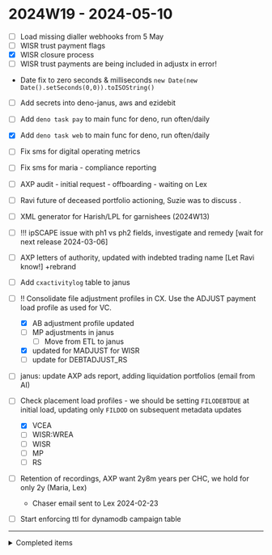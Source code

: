 # 2024W19 - 2024-05-10

- [ ] Load missing dialler webhooks from 5 May
- [ ] WISR trust payment flags
- [x] WISR closure process
- [ ] WISR trust payments are being included in adjustx in error!

- Date fix to zero seconds & milliseconds `new Date(new Date().setSeconds(0,0)).toISOString()`

- [ ] Add secrets into deno-janus, aws and ezidebit
- [ ] Add `deno task pay` to main func for deno, run often/daily
- [x] Add `deno task web` to main func for deno, run often/daily

- [ ] Fix sms for digital operating metrics
- [ ] Fix sms for maria - compliance reporting

- [ ] AXP audit - initial request - offboarding - waiting on Lex

- [ ] Ravi future of deceased portfolio actioning, Suzie was to discuss .

- [ ] XML generator for Harish/LPL for garnishees (2024W13)

- [ ] !!! ipSCAPE issue with ph1 vs ph2 fields, investigate and remedy [wait for next release 2024-03-06]

- [ ] AXP letters of authority, updated with indebted trading name [Let Ravi know!] +rebrand

- [ ] Add `cxactivitylog` table to janus

- [ ] !! Consolidate file adjustment profiles in CX. Use the ADJUST payment load profile as used for VC.

  - [x] AB adjustment profile updated
  - [ ] MP adjustments in janus
    - [ ] Move from ETL to janus
  - [x] updated for MADJUST for WISR
  - [ ] update for DEBTADJUST_RS

- [ ] janus: update AXP ads report, adding liquidation portfolios (email from AI)

- [ ] Check placement load profiles - we should be setting `FILODEBTDUE` at initial load, updating only `FILDOD` on subsequent metadata updates

  - [x] VCEA
  - [ ] WISR:WREA
  - [ ] WISR
  - [ ] MP
  - [ ] RS

- [ ] Retention of recordings, AXP want 2y8m years per CHC, we hold for only 2y (Maria, Lex)

  - Chaser email sent to Lex 2024-02-23

- [ ] Start enforcing ttl for dynamodb campaign table

---

<details>
<summary>Completed items</summary>

# 2024W19 - 2024-05-10

- [>] (delegated) cx: build new report for WISR for reg notices, using cxactivitylog table based on reg notice activity codes (see 99.VC.009)
- [>] (delegated) Dupe stamping - follow up CJ on 2024-03-08
- [>] (delegated) janus: kept promise rate information for Rustam to build report
- [>] (delegated) janus: spin report for ynna, document process
- [>] (delegated) ipSCAPE - refactor so abandoned calls are not stamped! see filcode 62595, campaign id 65jrf7727noc / leadId 91207 2024-03-11
- [x] WISR - overnight reporting, post-change only need DD reschedule report. Cancel others.
- [-] Deceased email templates, better method for drafting... Review emails sent.
- [-] Add arr_con_au template to mercury (see ref 10041057 as example of send 2024-03-13)
- [x] Add ttl to for dynamodb resolve table
- [-] ~ test out metabase rest API for running reports or accessing data
- [-] ~ client reporting via SFTP automated via either CX run OR metabase API calls?
- [-] ~ settlement tracker spreadsheet by admin should be moved to metabase
- [-] ~ Set own OKRs: review company kpis and set own krs to break down. start scoring progress
- [-] ~ test new metabase server's slack integration (it security issues potentially)
- [-] ~ investigate better way to DO payments in Collexus, pending or unconfirmed would be great. Get confirmed when payment is reconciled or verified (by Finance or client file)
- [x] WISR closure process
- [>] (delegated) relax ID verification for deceased processing (Ravi) Very hard to ID efficiently
- [>] (deletated) merge AWS accounts instances with InDebted
- [-] janus - better handling of duplicate files, log and prevent re/review each load
- [-] janus - create load files in a specific directory (source settings? or output?), bypass metabase
- Daily load process for CXLIVE is flawed because it us batch based, should really compare against last client file rather than against CX info.

  - Issue: if a single file in a batch does not load, the logic to close files flags open CX files that do not exist in latest client file. If latest client file only contains updated error files, all other open files will incorrectly be flagged to closed.
  - Could we compare record against record in latest client batch, treat each entry as an atomic element? If record is received and existed in last file received prior, then update/reconcile. If no record in previous file,
  - Would it simply make more sense to receive a closure report? Client tells us that the file is closed and provide a reason for closing?
  - Possible solution: forget metabase, parse client file and make imports directly. Can use API to check data from Collexus (live data). Can still load full client file into a metabase table, however generation of imports happens in deno, not metabase

- [x] Streaming all the things (implemented in deno-janus)
  - Check out use of JSON LINES
- [-] ISO 27001 programme - merge with InDebted?
- [-] ISO 9001 programme - merge with InDebted?

# 2024W19 - 2024-05-09

- [x] Update LH permissions in GRC, allow access to press Reassess button (Request raised, RSD-893)

# 2024W19 - 2024-05-08

- [x] Add TTL to resolve table in DynamoDB (resolve)
- [x] AXP audit, outlook retention period
- [x] AXP audit, redaction wording - explain delay with collexus redaction

# 2024W18 - 2024-05-03

- [x] Re-enable RESOLVE / event on website..

# 2024W18 - 2024-04-30

- [x] New data spec for Vestone Capital (due 01 May 2024)
- [x] MERC account loading for AXP - raised with Alex

# 2024W18 - 2024-04-29

- [x] AXP audit - initial request - change management tab
- [x] AXP audit - initial request - approval letters tab
- [x] AWS update credit card info - billing failure!!!

# 2024W17 - 2024-04-26

- [x] WISR RECALL file process..

# 2024W17 - 2024-04-23

- [x] WISR reg notice process, finalise today

# 2024W16 - 2024-04-19

- [x] BMS rebrand PDF export..
- [x] AXP Auditors catering for when in office

# 2024W16 - 2024-04-15

- WISR reg notices, process near complete.. added UDF logic to existing queries

# 2024W15 - 2024-04-12

- [x] Load UDF content into Metabase to use in WISR reg notice processing
- [x] Investigate MP load issues...

# 2024W15 - 2024-04-11

- [x] WISR reg notices, reengineer process

# 2024W15 - 2024-04-10

- [x] AXP audit - initial request - attorney involvement - waiting on Lex
- [x] WISR regulatory notices process, work with CM

# 2024W15 - 2024-04-09

- [x] WISR email to JM about business rules for fees, client tacking onto next Direct Debit. How should we collect?
- [-] Get LH access to github to manage email templates? (Azure is where it's at)

# 2024W15 - 2024-04-08

- [x] website: finish v1.0 site +rebrand :tada:

- [-] overlap of policies on indebted.co website (not me) +rebrand
- [x] email template to send to customers (to be sent ?) +rebrand
- [x] sms template to send to customers (to be sent ?) +rebrand
- [x] review non-HTML email templates in Collexus for rebrand +rebrand
- [x] rebrand website for indebted +rebrand

# 2024W14 - 2024-04-05

- don't panic

# 2024W14 - 2024-04-04

- [x] WISR report to show CX files missing from INV (Closure Report)
- [x] Process to close files on WISR Closure Report, CJ to provide cmd to use AWCR

# 2024W14 - 2024-04-03

- [x] WISR reg notice process, understand better!
- [x] Add all email templates to mercury

# 2024W14 - 2024-04-02

- [x] !!! Add enhanced filcode regex to prod website +rebrand
- [x] !!! respond to Ann @ MP re: Reg notices

# 2024W13 - 2024-03-28

- [x] Load daily WISR files...
- [x] [!!!] generic web links for indebted.co redirect
- [x] [!!!] regex for indebted.co website redirect

# 2024W13 - 2024-03-27

- [x] add cname for AWS CF static.indebted.au
- [x] WISR - reconcile balances after FINTXN entries

# 2024W13 - 2024-03-26

- [x] WISR - load new FINTXN entries? +wisr +janus

# 2024W13 - 2024-03-25

- [x] Add LH to service desk on reminda.atlassian.net

# 2024W12 - 2024-03-22

- [x] [!!!] WISR overnight reporting
- [x] WISR - load metadata changes

# 2024W12 - 2024-03-21

- [x] [!!!] WISR inventory load into Collexus (Upload)
  - [x] portfolio code logic
- [x] [!!!] WISR fintxn load into Collexus

# 2024W12 - 2024-03-20

- [x] reminda/indebted letterhead template
- [x] WISR - new resolve page(s): [webpay, eft, bpay] to reminda
- [x] [!!!] WISR resolve pages

# 2024W12 - 2024-03-19

# 2024W12 - 2024-03-18

- [x] janus - delete existing err file if found
- [x] [!!] WISR new financial transactions file - implement load process for janus [2024-03-25]
- [x] [!!] WISR new daily file - implement load process for janus [2024-03-25]
- [x] send WISR load errors to James
- [x] [!!!] WISR email templates, build is broken

# 2024W11 - 2024-03-15

- [x] Work out Github work vs private
- [x] [!!!] Send digital operating metrics for 2024W10

# 2024W11 - 2024-03-14

- [x] cxfile - change format of fillastpayrevdateent to date
- [x] Find hardship templates to send to Dermot

# 2024W11 - 2024-03-11

- [x] [!!!] Fix AB closure report, you amended VC by mistake, should be AB! stupid
- [-] VESTONE reporting - IDEA = Could parse first part of email address and add as a note?

# 2024W10 - 2024-03-08

- [x] [!!!] ABLR closures, what is the logic?
- [x] [!!!] AXP templates for Azra

# 2024W10 - 2024-03-07

- [x] [!!] AXP: complete TSM questionnaire (waiting on IT response)
- [x] Load Harish legal email templates into Collexus
- [-] metabase: dermot add liquidation placement_level via updated ads report

# 2024W10 - 2024-03-06

# 2024W10 - 2024-03-05

- [x] review templates for harish (respond to email in action folder)
- [x] add porcode filter to metabase report https://metabase.corp.cfmg.com.au/question/1109
- [x] Add cname for static.indebted.au, same as static.reminda.com (S3 assets)
- [x] [!!] ipSCAPE stamping duplicates, ask CJ to fix with Collexus
- [x] [!] Fix VC PTP website emails sent back, references "WISR" incorrectly (code reminda.com)

# 2024W10 - 2024-03-04

- [x] [!!] review new NBN templates for CJ
- [x] [!!!] Plug dialler stamping gap between 14 Feb PM and 19 Feb
- [x] vestone activities report - add placement date?
- [x] tell finance the netlify is closed down, do not expect bills
- [x] downgrade netlify account to free tier
- [x] create vscode snippet to add date tags for this file!
- [x] generate and send updated VC activities report to DROSE, respond to email
- [x] Check-in with Ravi workload on DC portfolio

# 2024W09 - 2024-03-01

- [x] send list of AXP hardship templates to Dermot to forward to Azra
- [x] send slack note, cancel team day on 4 Mar for the time being
- [x] respond to AXP audit date confirmation email (Val)

# 2024W09 - 2024-02-29

- [x] ask about induction program for indebted, how much time expected?

# 2024-02-28

- !! [x] send weekly DOM to AXP ~ week 8 stats
- [x] requested a report from ipscape to provide missing data between 14 Feb and 21 Feb
- [x] Respond to JM@WISR email, advise happy to test from 4 Mar
- [x] metabase: dermot reporting broken report, recoveries mom

# 2024-02-27

- [x] !!! Reg notice file format for WISR
- [x] VCEA - Create overnight to show OB customer contacts (sms, email, call) `99.VC.009`
- [x] VCEA - run report showing all activities since go-live
- [x] find and send AWS invoice for Jan to finance
- [x] find policy for policy review cycle, send to azra
- [x] investigate fix issue with ABEA files not being closed after customer action
- [x] create overnight closure report for ABEA
- [x] create overnight closure report for VCEA
- [x] chat with LEX about moving AXP liquidation into Legal CX groups, lockdown
- [x] !!! move reminda.com GH repo to indebted
- [-] test out new metabase server (migrated before I could test)

# 2024-02-26

- [x] Email Sian to request moving LPL privacy policy to be a new page on lintonpitt.com.au (currently points to cfmg.com.au)
- $ new desk top received, waiting for desk frame and legs, should be delivered in next few days
- [x] add CNAME entry to point indebted.au to netlify deployment of reminda.com
- [x] Send call recording to customer (Maria) Ref 10045215

# 2024-02-24

- [x] send IT request to add rules for contingent mailbox to sweep reminda.co emails into archive
- [x] request use of `indebted.au` in netlify from pierre and team
- [x] azra request for policies
- [x] $ chase up desk #14740; dispatched today via ARAMAX
- [x] update invite for team day on monday
- [x] approve pending leave in employmenthero
- [x] investigate updating slack channel when new data loaded into metabase
  - Needs slack integration added to metabase. Waiting.
- [x] !!! Confirm team day for Monday COVID etc
- [x] !!! Send inventory file spec to WISR
- [x] process VC daily file and record loom
- [x] handover VC daily process to Caro

</details>
